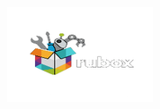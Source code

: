 <p align="center">
  <a href="github.com/belectron13/rubox">
    <img src="https://raw.githubusercontent.com/BELECTRON13/rubox/refs/heads/main/HoshaAI-1%20(1).png" width=260 height=170 alt="Rubox" />
  </a>
</p>




